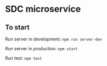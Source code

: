 # SDC microservice
## To start

Run server in development: `npm run server-dev`

Run server in production: `npm start`

Run test: `npm test`

